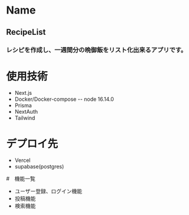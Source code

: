 # Name
## RecipeList
### レシピを作成し、一週間分の晩御飯をリスト化出来るアプリです。



# 使用技術
- Next.js
- Docker/Docker-compose
-- node 16.14.0
- Prisma
- NextAuth
- Tailwind

# デプロイ先
- Vercel
- supabase(postgres)

#　機能一覧
- ユーザー登録、ログイン機能
- 投稿機能
- 検索機能